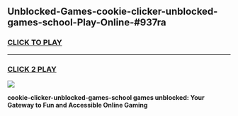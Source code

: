 
## Unblocked-Games-cookie-clicker-unblocked-games-school-Play-Online-#937ra
<h3>
<a href="https://premium.freeplayer.one?title=cookie-clicker-unblocked-games-school&ref=27F">CLICK TO PLAY</a></h3>
<hr>

<h3>
<a href="https://premium.freeplayer.one?title=cookie-clicker-unblocked-games-school&ref=27F">CLICK 2 PLAY</a>
  
</h3>

<a href="https://premium.freeplayer.one?title=cookie-clicker-unblocked-games-school&ref=27F"><img src="https://clearcache.store/games.png"></a>


**cookie-clicker-unblocked-games-school games unblocked: Your Gateway to Fun and Accessible Online Gaming**
